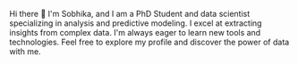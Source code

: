Hi there 👋 
I'm Sobhika, and I am a PhD Student and data scientist specializing in analysis and predictive modeling. I excel at extracting insights from complex data.
I'm always eager to learn new tools and technologies. Feel free to explore my profile and discover the power of data with me.



